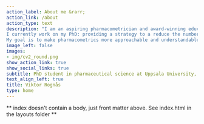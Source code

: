 ```yaml
---
action_label: About me &rarr;
action_link: /about
action_type: text
description: "I am an aspiring pharmacometrician and award-winning educator.
I currently work on my PhD: providing a strategy to a reduce the number of subjects needed to support clinical efficacy of an antibiotic against resistant bacteria.
My goal is to make pharmacometrics more approachable and understandable"
image_left: false
images:
- img/cv2_round.png
show_action_link: true
show_social_links: true
subtitle: PhD student in pharmaceutical science at Uppsala University, Sweden
text_align_left: true
title: Viktor Rognås
type: home
---
```


** index doesn't contain a body, just front matter above.
See index.html in the layouts folder **
